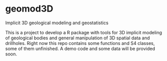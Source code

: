 # geomod3D
Implicit 3D geological modeling and geostatistics

This is a project to develop a R package with tools for 3D implicit modeling of geological bodies and general manipulation of 3D spatial data and drillholes. Right now this repo contains some functions and S4 classes, some of them unfinished. A demo code and some data will be provided soon.
